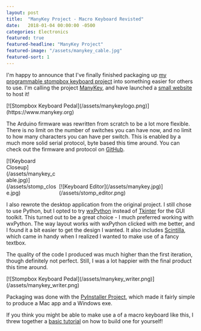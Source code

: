 ```yaml
---
layout: post
title:  "ManyKey Project - Macro Keyboard Revisted"
date:   2018-01-04 00:00:00 -0500
categories: Electronics
featured: true
featured-headline: "ManyKey Project"
featured-image: "/assets/manykey_cable.jpg"
featured-sort: 1
---
```


I'm happy to announce that I've finally finished packaging up [my programmable stompbox keyboard project](/electronics/2017/06/11/stompbox-keyboard.html) into something easier for others to use. I'm calling the project [ManyKey](https://www.manykey.org), and have launched a [small website](https://www.manykey.com) to host it!

<div class='image-container no-border' style='width:100%;display:inline-block;'>
[![Stompbox Keyboard Pedal](/assets/manykeylogo.png)](https://www.manykey.org)
</div>

The Arduino firmware was rewritten from scratch to be a lot more flexible. There is no limit on the number of switches you can have now, and no limit to how many characters you can have per switch. This is enabled by a much more solid serial protocol, byte based this time around. You can check out the firmware and protocol on [GitHub](https://github.com/ManyKeyOrg/manykey_firmware_arduino).

<div class='image-container' style='width:27%;display:inline-block;'>
[![Keyboard Closeup](/assets/manykey_cable.jpg)](/assets/stomp_close.jpg)
</div>
<div class='image-container' style='width:70%;display:inline-block;'>
[![Keyboard Editor](/assets/manykey.jpg)](/assets/stomp_editor.png)
</div>

I also rewrote the desktop application from the original project. I still chose to use Python, but I opted to try [wxPython](https://wxpython.org/) instead of [Tkinter](https://wiki.python.org/moin/TkInter) for the GUI toolkit. This turned out to be a great choice - I much preferred working with wxPython. The way layout works with wxPython clicked with me better, and I found it a bit easier to get the design I wanted. It also includes [Scintilla](http://scintilla.org/), which came in handy when I realized I wanted to make use of a fancy textbox.

The quality of the code I produced was much higher than the first iteration, though definitely not perfect. Still, I was a lot happier with the final product this time around. 

<div class='image-container' style='width:100%;display:inline-block;'>
[![Stompbox Keyboard Pedal](/assets/manykey_writer.png)](/assets/manykey_writer.png)
</div>

Packaging was done with the [PyInstaller Project](http://www.pyinstaller.org/), which made it fairly simple to produce a Mac app and a Windows exe.

If you think you might be able to make use a of a macro keyboard like this, I threw together a [basic tutorial](https://www.manykey.org/tutorial.html) on how to build one for yourself!
